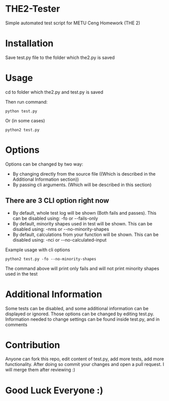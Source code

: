 # THE2-Tester
Simple automated test script for METU Ceng Homework (THE 2)

# Installation
Save test.py file to the folder which the2.py is saved

# Usage
cd to folder which the2.py and test.py is saved

Then run command: 
```
python test.py 
```
Or (in some cases)
```
python2 test.py 
```

# Options
Options can be changed by two way:
- By changing directly from the source file ((Which is described in the Additional Information section))
- By passing cli arguments. (Which will be described in this section)

## There are 3 CLI option right now
- By default, whole test log will be shown (Both fails and passes). This can be disabled using: -fo or --fails-only
- By default, minority shapes used in test will be shown. This can be disabled using:  -nms or --no-minority-shapes
- By default, calculations from your function will be shown. This can be disabled using:  -nci or --no-calculated-input

Example usage with cli options
```
python2 test.py -fo --no-minority-shapes
```
The command above will print only fails and will not print minority shapes used in the test

# Additional Information
Some tests can be disabled, and some additional information can be displayed or ignored. Those options can be changed by editing test.py. Information needed to change settings can be found inside test.py, and in comments

# Contribution
Anyone can fork this repo, edit content of test.py, add more tests, add more functionality. After doing so commit your changes and open a pull request. I will merge them after reviewing :)

# Good Luck Everyone :)
